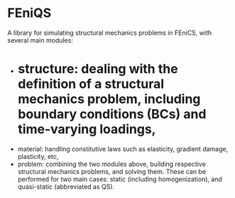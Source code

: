 # FEniQS
A library for simulating structural mechanics problems in FEniCS, with several main modules:
- # structure: dealing with the definition of a structural mechanics problem, including boundary conditions (BCs) and time-varying loadings,
- material: handling constitutive laws such as elasticity, gradient damage, plasticity, etc,
- problem: combining the two modules above, building respective structural mechanics problems, and solving them. These can be performed for two main cases: static (including homogenization), and quasi-static (abbreviated as QS).
